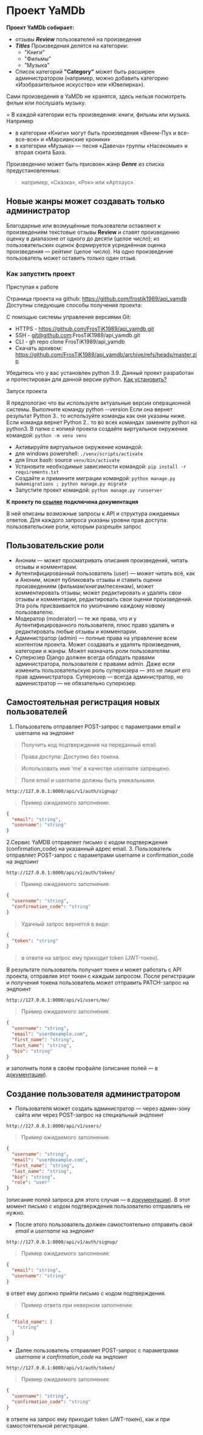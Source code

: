 # Проект YaMDb

**Проект YaMDb собирает:**

- отзывы ***Review*** пользователей на произведения
- ***Titles*** Произведения делятся на категории:
  - "Книги"
  - "Фильмы"
  - "Музыка"
- Список категорий **"Category"** может быть расширен администратором (например, можно добавить категорию «Изобразительное искусство» или «Ювелирка»).

Сами произведения в YaMDb не хранятся, здесь нельзя посмотреть фильм или послушать музыку.

=
В каждой категории есть произведения: книги, фильмы или музыка. Например

- в категории «Книги» могут быть произведения «Винни-Пух и все-все-все» и «Марсианские хроники»
- в категории «Музыка» — песня «Давеча» группы «Насекомые» и вторая сюита Баха.

Произведению может быть присвоен жанр ***Genre*** из списка предустановленных:
> например, «Сказка», «Рок» или «Артхаус».

## Новые жанры может создавать только администратор

Благодарные или возмущённые пользователи оставляют к произведениям текстовые отзывы **Review** и ставят произведению оценку в диапазоне от одного до десяти (целое число); из пользовательских оценок формируется усреднённая оценка произведения — рейтинг (целое число). На одно произведение пользователь может оставить только один отзыв.

### Как запустить проект

Приступая к работе

Страница проекта на github: <https://github.com/frostik1989/api_yamdb> Доступны следующие способы получения проекта:

С помощью системы управления версиями Git:

- HTTPS - <https://github.com/FrosTiK1989/api_yamdb.git>
- SSH - git@github.com:FrosTiK1989/api_yamdb.git
- CLI - gh repo clone FrosTiK1989/api_yamdb
- Скачать архивом: <https://github.com/FrosTiK1989/api_yamdb/archive/refs/heads/master.zip>

Убедитесь что у вас установлен python 3.9. Данный проект разработан и протестирован для данной версии python. [Как установить?](https://www.python.org/downloads/release/python-390/ "Сайт Python")

Запуск проекта

Я предпологаю что вы используете актуальные версии операционной системы. Выполните команду python --version Если она вернет результат Python 3.. то используйте команды как они указаны ниже. Если команда вернет Python 2.. то во всех командах замените python на python3. В папке с копией проекта создайте виртуальное окружение командой: `python -m venv venv`

- Активируйте виртуальное окружение командой:
- для windows powershell: `./venv/scripts/activate`
- для linux bash: source `venv/bin/activate`
- Установите необходимые зависимости командой: `pip install -r requirements.txt`
- Создайте и примините миграции командой: `python manage.py makemigrations ; python manage.py migrate`
- Запустите проект командой: `python manage.py runserver`

**К проекту по [ссылке](http://127.0.0.1:8000/redoc/ "Инструкия по развертванию проекта находится ниже") подключена документация**

В ней описаны возможные запросы к API и структура ожидаемых ответов. Для каждого запроса указаны уровни прав доступа: пользовательские роли, которым разрешён запрос

## Пользовательские роли

- Аноним — может просматривать описания произведений, читать отзывы и комментарии.
- Аутентифицированный пользователь (user) — может читать всё, как и Аноним, может публиковать отзывы и ставить оценки произведениям (фильмам/книгам/песенкам), может комментировать отзывы; может редактировать и удалять свои отзывы и комментарии, редактировать свои оценки произведений. Эта роль присваивается по умолчанию каждому новому пользователю.
- Модератор (moderator) — те же права, что и у Аутентифицированного пользователя, плюс право удалять и редактировать любые отзывы и комментарии.
- Администратор (admin) — полные права на управление всем контентом проекта. Может создавать и удалять произведения, категории и жанры. Может назначать роли пользователям.
- Суперюзер Django должен всегда обладать правами администратора, пользователя с правами admin. Даже если изменить пользовательскую роль суперюзера — это не лишит его прав администратора. Суперюзер — всегда администратор, но администратор — не обязательно суперюзер.

## Самостоятельная регистрация новых пользователей

1. Пользователь отправляет POST-запрос с параметрами email и username на эндпоинт

> Получить код подтверждения на переданный email.

> Права доступа: Доступно без токена.

> Использовать имя 'me' в качестве username запрещено.

> Поля email и username должны быть уникальными.

``
http://127.0.0.1:8000/api/v1/auth/signup/
``
> Пример ожидаемого заполнения:

``` json
{
  "email": "string",
  "username": "string"
}
```

2.Сервис YaMDB отправляет письмо с кодом подтверждения (confirmation_code) на указанный адрес email.
3. Пользователь отправляет POST-запрос с параметрами username и confirmation_code на эндпоинт

``
http://127.0.0.1:8000/api/v1/auth/token/
``
> Пример ожидаемого заполнения:

``` json
{
  "username": "string",
  "confirmation_code": "string"
}
```

> Удачный запрос вернется в виде:

``` json
{
  "token": "string"
}
```

> в ответе на запрос ему приходит token (JWT-токен).

В результате пользователь получает токен и может работать с API проекта, отправляя этот токен с каждым запросом.
После регистрации и получения токена пользователь может отправить PATCH-запрос на эндпоинт

``
http://127.0.0.1:8000/api/v1/users/me/
``
> Пример ожидаемого заполнения:

``` json
{
  "username": "string",
  "email": "user@example.com",
  "first_name": "string",
  "last_name": "string",
  "bio": "string"
}
```

и заполнить поля в своём профайле (описание полей — в [документации](http://127.0.0.1:8000/redoc/)).

## Создание пользователя администратором

- Пользователя может создать администратор — через админ-зону сайта или через POST-запрос на специальный эндпоинт

``
http://127.0.0.1:8000/api/v1/users/
``
> Пример ожидаемого заполнения:

``` json
{
  "username": "string",
  "email": "user@example.com",
  "first_name": "string",
  "last_name": "string",
  "bio": "string",
  "role": "user"
}
```

(описание полей запроса для этого случая — в [документации](http://127.0.0.1:8000/redoc/)).
В этот момент письмо с кодом подтверждения пользователю отправлять не нужно.

- После этого пользователь должен самостоятельно отправить свой *email* и *username* на эндпоинт

``
http://127.0.0.1:8000/api/v1/auth/signup/
``
> Пример ожидаемого заполнения:

``` json
{
  "email": "string",
  "username": "string"
}
```

в ответ ему должно прийти письмо с кодом подтверждения.

> Пример ответа при неверном заполнении:

``` json
{
  "field_name": [
    "string"
  ]
}
```

- Далее пользователь отправляет POST-запрос с параметрами *username* и *confirmation_code* на эндпоинт

``
http://127.0.0.1:8000/api/v1/auth/token/
``
> Пример ожидаемого заполнения:

``` json
{
  "username": "string",
  "confirmation_code": "string"
}
```

в ответе на запрос ему приходит token (JWT-токен), как и при самостоятельной регистрации.
